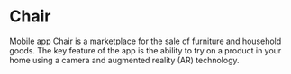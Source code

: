 # Chair

Mobile app Chair is a marketplace for the sale of furniture and household goods. The key feature of the app is the ability to try on a product in your home using a camera and augmented reality (AR) technology.